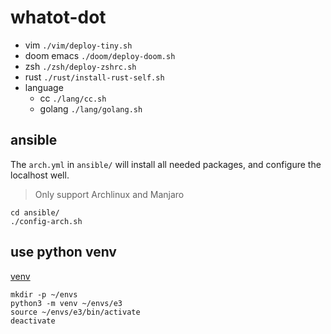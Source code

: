 # whatot-dot

- vim `./vim/deploy-tiny.sh`
- doom emacs `./doom/deploy-doom.sh`
- zsh `./zsh/deploy-zshrc.sh`
- rust `./rust/install-rust-self.sh`
- language
  - cc `./lang/cc.sh`
  - golang `./lang/golang.sh`

## ansible

The `arch.yml` in `ansible/` will install all needed packages, and configure the localhost well.

> Only support Archlinux and Manjaro

```shell
cd ansible/
./config-arch.sh
```

## use python venv

[venv](https://docs.python.org/3/library/venv.html)

```shell
mkdir -p ~/envs
python3 -m venv ~/envs/e3
source ~/envs/e3/bin/activate
deactivate
```
